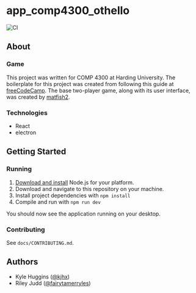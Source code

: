 # app_comp4300_othello
![CI](https://github.com/kjhx/app_comp4300_othello/workflows/CI/badge.svg)

## About
### Game
<!-- TODO: About the game -->

This project was written for COMP 4300 at Harding University. The boilerplate for this project was created from following this guide at [freeCodeCamp][electron-react]. The base two-player game, along with its user interface, was created by [matfish2][game-ui-source].

### Technologies
* React
* electron

## Getting Started
### Running
1. [Download and install][nodejs-download] Node.js for your platform.
2. Download and navigate to this repository on your machine.
3. Install project dependencies with `npm install`
4. Compile and run with `npm run dev`

You should now see the application running on your desktop.

### Contributing
See `docs/CONTRIBUTING.md`.

## Authors
* Kyle Huggins ([@kjhx][kyle-github])
* Riley Judd ([@fairytamerryles][riley-github])

[electron-react]: http://github.com/electron/electron-quick-start-typescript
[nodejs-download]: http://nodejs.org/en/download/
[kyle-github]: http://github.com/kjhx
[riley-github]: http://github.com/fairytamerryles
[game-ui-source]: https://github.com/matfish2/react-reversi